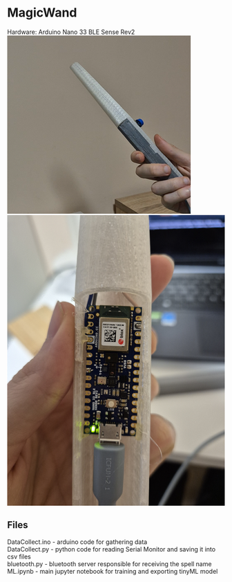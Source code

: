 # MagicWand
Hardware: Arduino Nano 33 BLE Sense Rev2
![Image 1](img/1.png)
![Image 2](img/2.png)

## Files
DataCollect.ino - arduino code for gathering data \
DataCollect.py - python code for reading Serial Monitor and saving it into csv files \
bluetooth.py - bluetooth server responsible for receiving the spell name \
ML.ipynb - main jupyter notebook for training and exporting tinyML model
